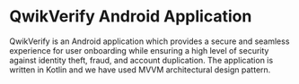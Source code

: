 # QwikVerify Android Application

QwikVerify is an Android application which provides a secure and seamless experience for user onboarding while ensuring a high level of security against identity theft, fraud, and account duplication. The application is written in Kotlin and we have used MVVM architectural design pattern.
